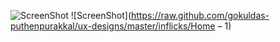 ![ScreenShot](https://raw.github.com/gokuldas-puthenpurakkal/ux-designs/master/inflicks/Home.png)
![ScreenShot](https://raw.github.com/gokuldas-puthenpurakkal/ux-designs/master/inflicks/Home – 1)